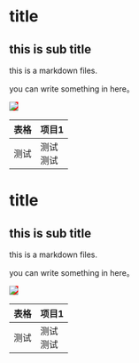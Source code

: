 # title

## this is sub title
this is a markdown files.

you can write something in here。

<img src="http://zlpic.1meipo.com/spa/home/pc/logo_words.png" style="background: red" />

|表格|项目1|
|--|--|
| 测试 | 测试<br>测试 |

# title

## this is sub title

this is a markdown files.

you can write something in here。

<img src="http://zlpic.1meipo.com/spa/home/pc/logo_words.png" style="background: red" />

|表格|项目1|
|--|--|
| 测试 | 测试<br>测试 |
